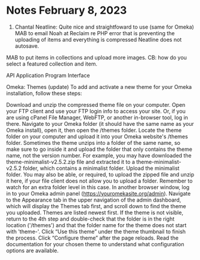 # Notes February 8, 2023

1. Chantal
Neatline: Quite nice and straightfoward to use (same for Omeka)
MAB to email Noah at Reclaim re PHP error that is preventing the uploading of items and everything is compressed
Neatline does not autosave.

MAB to put items in collections and upload more images.
CB: how do you select a featured collection and item.

API  Application Program Interface

Omeka: Themes (update)
To add and activate a new theme for your Omeka installation, follow these steps:

Download and unzip the compressed theme file on your computer.
Open your FTP client and use your FTP login info to access your site. Or, if you are using cPanel File Manager, WebFTP, or another in-browser tool, log in there.
Navigate to your Omeka folder (it should have the same name as your Omeka install), open it, then open the /themes folder.
Locate the theme folder on your computer and upload it into your Omeka website's /themes folder.
Sometimes the theme unzips into a folder of the same name, so make sure to go inside it and upload the folder that only contains the theme name, not the version number. For example, you may have downloaded the theme-minimalist-v2.5.2.zip file and extracted it to a theme-minimalist-v2.5.2 folder, which contains a minimalist folder. Upload the minimalist folder.
You may also be able, or required, to upload the zipped file and unzip it here, if your file client does not allow you to upload a folder. Remember to watch for an extra folder level in this case.
In another browser window, log in to your Omeka admin panel (https://youromekasite.org/admin).
Navigate to the Appearance tab in the upper navigation of the admin dashboard, which will display the Themes tab first, and scroll down to find the theme you uploaded. Themes are listed newest first.
If the theme is not visible, return to the 4th step and double-check that the folder is in the right location ('/themes') and that the folder name for the theme does not start with 'theme-'.
Click “Use this theme” under the theme thumbnail to finish the process.
Click “Configure theme” after the page reloads. Read the documentation for your chosen theme to understand what configuration options are available.